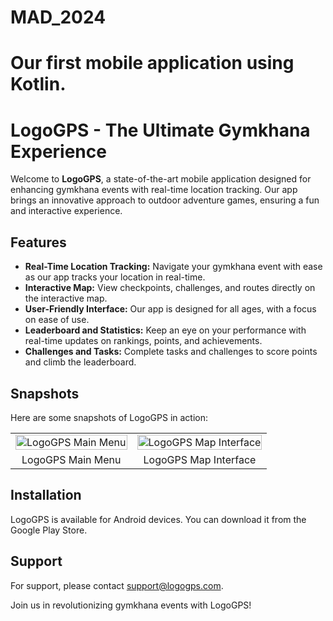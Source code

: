 # MAD_2024
Our first mobile application using Kotlin.
=======
# LogoGPS - The Ultimate Gymkhana Experience

Welcome to **LogoGPS**, a state-of-the-art mobile application designed for enhancing gymkhana events with real-time location tracking. Our app brings an innovative approach to outdoor adventure games, ensuring a fun and interactive experience.

## Features

- **Real-Time Location Tracking:** Navigate your gymkhana event with ease as our app tracks your location in real-time.
- **Interactive Map:** View checkpoints, challenges, and routes directly on the interactive map.
- **User-Friendly Interface:** Our app is designed for all ages, with a focus on ease of use.
- **Leaderboard and Statistics:** Keep an eye on your performance with real-time updates on rankings, points, and achievements.
- **Challenges and Tasks:** Complete tasks and challenges to score points and climb the leaderboard.

## Snapshots

Here are some snapshots of LogoGPS in action:

<table>
  <tr>
    <td>
      <img src="https://i.gyazo.com/82e9977c6d9dbf2ab73e331950b113b1.png" alt="LogoGPS Main Menu" style="width: 100%;"/>
    </td>
    <td>
      <img src="https://i.gyazo.com/d7d3cd8b134be104a8c3a6651e5d0bea.png" alt="LogoGPS Map Interface" style="width: 100%;"/>
    </td>
  </tr>
  <tr>
    <td style="text-align:center;">
      LogoGPS Main Menu
    </td>
    <td style="text-align:center;">
      LogoGPS Map Interface
    </td>
  </tr>
</table>


## Installation

LogoGPS is available for Android devices. You can download it from the Google Play Store.

## Support

For support, please contact [support@logogps.com](etsisi.upm.es).

Join us in revolutionizing gymkhana events with LogoGPS!
